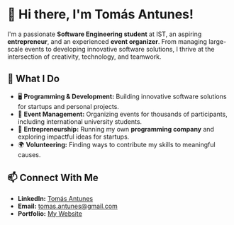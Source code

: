 # 👋 Hi there, I'm Tomás Antunes!

I'm a passionate **Software Engineering student** at IST, an aspiring **entrepreneur**, and an experienced **event organizer**. From managing large-scale events to developing innovative software solutions, I thrive at the intersection of creativity, technology, and teamwork.

## 🚀 What I Do

- 🖥️ **Programming & Development:** Building innovative software solutions for startups and personal projects.  
- 🎉 **Event Management:** Organizing events for thousands of participants, including international university students.  
- 🤝 **Entrepreneurship:** Running my own **programming company** and exploring impactful ideas for startups.  
- 🌍 **Volunteering:** Finding ways to contribute my skills to meaningful causes.  

## 📫 Connect With Me

- **LinkedIn:** [Tomás Antunes](https://linkedin.com/in/tomasantunes)  
- **Email:** tomas.antunes@gmail.com  
- **Portfolio:** [My Website](#)  
